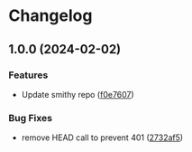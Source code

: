 # Changelog

## 1.0.0 (2024-02-02)


### Features

* Update smithy repo ([f0e7607](https://github.com/haydenbaker/asdf-smithy/commit/f0e76074c5553683b451b0d0d9ea53723f91bc08))


### Bug Fixes

* remove HEAD call to prevent 401 ([2732af5](https://github.com/haydenbaker/asdf-smithy/commit/2732af59becce2bea85634a9a8629c1de1d06cd8))

